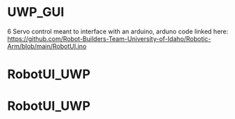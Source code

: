 # UWP_GUI

6 Servo control meant to interface with an arduino, arduno code linked here: 
https://github.com/Robot-Builders-Team-University-of-Idaho/Robotic-Arm/blob/main/RobotUI.ino
# RobotUI_UWP

# RobotUI_UWP


